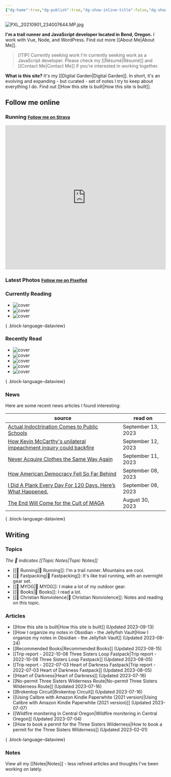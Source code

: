 ```yaml
---
{"dg-home":true,"dg-publish":true,"dg-show-inline-title":false,"dg-show-backlinks":false,"title":"JavaScript Development | Trail Running | Fastpacking","permalink":"/index/","tags":["gardenEntry"],"dgShowBacklinks":false,"dgShowInlineTitle":false,"dgPassFrontmatter":true}
---
```



<div class="hc"><div class="hc__left">

![PXL_20210901_234007644.MP.jpg](/img/user/98-attachments/PXL_20210901_234007644.MP.jpg)

**I'm a trail runner and JavaScript developer located in Bend, Oregon.** I work with Vue, Node, and WordPress. Find out more [[About Me\|About Me]].


> [!TIP] Currently seeking work
> I'm currently seeking work as a JavaScript developer. Please check my [[Résumé\|Résumé]] and [[Contact Me\|Contact Me]] if you’re interested in working together.


**What is this site?** It's my [[Digital Garden\|Digital Garden]]. In short, it's an evolving and expanding - but curated - set of notes I try to keep about everything I do. Find out [[How this site is built\|How this site is built]].

## Follow me online

### Running <small><a class="button" target="_blank" href="https://www.strava.com/athletes/aaronjamesyoung">Follow me on Strava</a></small>

<iframe height='454' width='100%' frameborder='0' allowtransparency='true' scrolling='no' src='https://www.strava.com/athletes/1057219/latest-rides/ed2151117df36fe681b40b6883a1d116e9c6b39b'></iframe>

### Latest Photos <small><a class="button" target="_blank" href="https://pixelfed.social/i/web/profile/584894152884316735">Follow me on Pixelfed</a></small>

<div id="pixelfed"></div>

### Currently Reading

<div class="book-covers">

- ![cover](https://books.google.com/books/publisher/content/images/frontcover/urnaCwAAQBAJ?fife=w600-h900&source=gbs_api)
- ![cover](http://books.google.com/books/content?id=MH48bnzN0LUC&printsec=frontcover&img=1&zoom=1&edge=curl&source=gbs_api)
- ![cover](https://books.google.com/books/publisher/content/images/frontcover/wLeuDwAAQBAJ?fife=w600-h900&source=gbs_api)

{ .block-language-dataview}

</div>

### Recently Read

<div class="book-covers">

- ![cover](https://books.google.com/books/publisher/content/images/frontcover/QrCazgEACAAJ?fife=w600-h900&source=gbs_api)
- ![cover](https://books.google.com/books/publisher/content/images/frontcover/bMxZEAAAQBAJ?fife=w600-h900&source=gbs_api)
- ![cover](https://books.google.com/books/publisher/content/images/frontcover/48ttswEACAAJ?fife=w600-h900&source=gbs_api)
- ![cover](http://books.google.com/books/content?id=LRReRz7t7xoC&printsec=frontcover&img=1&zoom=1&edge=curl&source=gbs_api)
- ![cover](https://books.google.com/books/publisher/content/images/frontcover/OPy6E5ZhXs0C?fife=w600-h900&source=gbs_api)

{ .block-language-dataview}

</div>

### News

Here are some recent news articles I found interesting:

| source                                                                                                                                                                     | read on            |
| -------------------------------------------------------------------------------------------------------------------------------------------------------------------------- | ------------------ |
| [Actual Indoctrination Comes to Public Schools](https://www.theatlantic.com/ideas/archive/2023/09/prager-u-indoctrination-public-schools-1619-project/675294/)             | September 13, 2023 |
| [How Kevin McCarthy's unilateral impeachment inquiry could backfire](https://www.axios.com/2023/09/12/mccarthy-vs-himself)                                                 | September 12, 2023 |
| [Never Acquire Clothes the Same Way Again](https://www.theatlantic.com/health/archive/2023/09/basic-sewing-skills-fast-fashion/675278/)                                    | September 11, 2023 |
| [How American Democracy Fell So Far Behind](https://www.theatlantic.com/ideas/archive/2023/09/american-constitution-norway/675199/)                                        | September 08, 2023 |
| [I Did A Plank Every Day For 120 Days. Here’s What Happened.](https://www.trailrunnermag.com/people/culture-people/humor-culture-people/semi-rad-i-did-a-plank-every-day/) | September 08, 2023 |
| [The End Will Come for the Cult of MAGA](https://www.theatlantic.com/ideas/archive/2023/08/trumpism-maga-cult-republican-voters-indoctrination/675173/)                    | August 30, 2023    |

{ .block-language-dataview}

</div><div class="hc__right">

## Writing

### Topics

*The 📘 indicates [[Topic Notes\|Topic Notes]]*

* [[📘 Running\|📘 Running]]: I'm a trail runner. Mountains are cool.
* [[📘 Fastpacking\|📘 Fastpacking]]: It's like trail running, with an overnight gear set.
* [[📘 MYOG\|📘 MYOG]]: I make a lot of my outdoor gear.
* [[📘 Books\|📘 Books]]: I read a lot.
* [[📘 Christian Nonviolence\|📘 Christian Nonviolence]]: Notes and reading on this topic.

### Articles

- [[How this site is built\|How this site is built]] (Updated 2023-09-13)
- [[How I organize my notes in Obsidian - the Jellyfish Vault\|How I organize my notes in Obsidian - the Jellyfish Vault]] (Updated 2023-08-24)
- [[Recommended Books\|Recommended Books]] (Updated 2023-08-15)
- [[Trip report - 2022-10-08 Three Sisters Loop Fastpack\|Trip report - 2022-10-08 Three Sisters Loop Fastpack]] (Updated 2023-08-05)
- [[Trip report - 2022-07-03 Heart of Darkness Fastpack\|Trip report - 2022-07-03 Heart of Darkness Fastpack]] (Updated 2023-08-05)
- [[Heart of Darkness\|Heart of Darkness]] (Updated 2023-07-16)
- [[No-permit Three Sisters Wilderness Route\|No-permit Three Sisters Wilderness Route]] (Updated 2023-07-16)
- [[Brokentop Circuit\|Brokentop Circuit]] (Updated 2023-07-16)
- [[Using Calibre with Amazon Kindle Paperwhite (2021 version)\|Using Calibre with Amazon Kindle Paperwhite (2021 version)]] (Updated 2023-07-07)
- [[Wildfire monitering in Central Oregon\|Wildfire monitering in Central Oregon]] (Updated 2023-07-04)
- [[How to book a permit for the Three Sisters Wilderness\|How to book a permit for the Three Sisters Wilderness]] (Updated 2023-02-01)

{ .block-language-dataview}

### Notes

View all my [[Notes\|Notes]] - less refined articles and thoughts I've been working on lately.

</div></div>

<script>const BW_URL=`https://hs.ajy.co/nodered/stream/bookwyrm-reading`;const PF_URL=`https://hs.ajy.co/nodered/stream/pixelfed`;fetch(PF_URL).then(response=>response.text()).then(data=>{const elem=document.getElementById("pixelfed");elem.innerHTML=data;fetch(BW_URL).then(response2=>response2.text()).then(data2=>{const elem2=document.getElementById("bookwyrm-reading");elem2.innerHTML=data2});});</script>